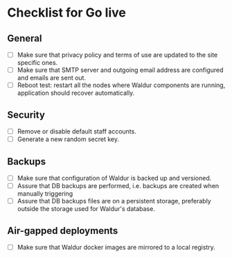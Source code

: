 # Checklist for Go live

## General

- [ ] Make sure that privacy policy and terms of use are updated to the site specific ones.
- [ ] Make sure that SMTP server and outgoing email address are configured and emails are sent out.
- [ ] Reboot test: restart all the nodes where Waldur components are running, application should recover automatically.

## Security

- [ ] Remove or disable default staff accounts.
- [ ] Generate a new random secret key.

## Backups

- [ ] Make sure that configuration of Waldur is backed up and versioned.
- [ ] Assure that DB backups are performed, i.e. backups are created when manually triggering
- [ ] Assure that DB backups files are on a persistent storage, preferably outside the storage used for Waldur's database.

## Air-gapped deployments

- [ ] Make sure that Waldur docker images are mirrored to a local registry.